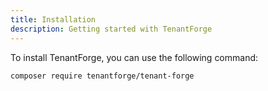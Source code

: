 ```yaml
---
title: Installation
description: Getting started with TenantForge
---
```



To install TenantForge, you can use the following command:
```bash
composer require tenantforge/tenant-forge
```
